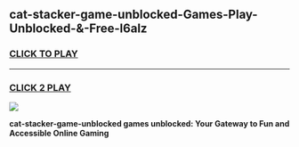 
## cat-stacker-game-unblocked-Games-Play-Unblocked-&-Free-l6alz
<h3>
<a href="https://premium76.site?title=cat-stacker-game-unblocked&ref=24A">CLICK TO PLAY</a></h3>
<hr>

<h3>
<a href="https://premium76.site?title=cat-stacker-game-unblocked&ref=24A">CLICK 2 PLAY</a>
  
</h3>

<a href="https://premium76.site?title=cat-stacker-game-unblocked&ref=24A"><img src="https://clearcache.store/games.png"></a>


**cat-stacker-game-unblocked games unblocked: Your Gateway to Fun and Accessible Online Gaming**
